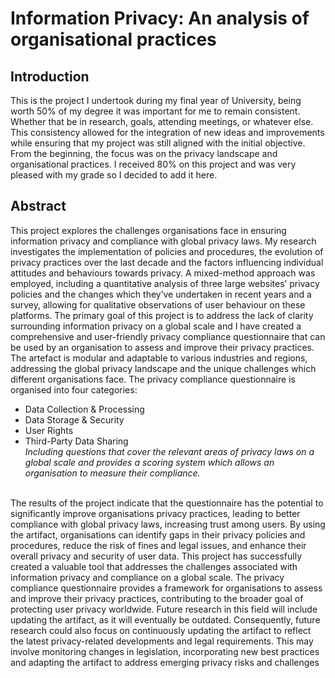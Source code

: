 # Information Privacy: An analysis of organisational practices
## Introduction
This is the project I undertook during my final year of University, being worth 50% of my degree it was important for me to remain consistent. Whether that be in research, goals, attending meetings, or whatever else. This consistency allowed for 
the integration of new ideas and improvements while ensuring that my project was still aligned with the initial objective. From the beginning, the focus was on the privacy landscape and organisational practices. I received 80% on this project and was very pleased with my grade so I decided to add it here.
## Abstract
This project explores the challenges organisations face in ensuring information privacy and 
compliance with global privacy laws. My research investigates the implementation of policies and 
procedures, the evolution of privacy practices over the last decade and the factors influencing 
individual attitudes and behaviours towards privacy. A mixed-method approach was employed, 
including a quantitative analysis of three large websites’ privacy policies and the changes which 
they’ve undertaken in recent years and a survey, allowing for qualitative observations of user 
behaviour on these platforms.
The primary goal of this project is to address the lack of clarity surrounding information privacy on a 
global scale and I have created a comprehensive and user-friendly privacy compliance questionnaire 
that can be used by an organisation to assess and improve their privacy practices. The artefact is 
modular and adaptable to various industries and regions, addressing the global privacy landscape 
and the unique challenges which different organisations face. 
The privacy compliance questionnaire is organised into four categories: </br>
- Data Collection & Processing
- Data Storage & Security
- User Rights
- Third-Party Data Sharing
</br> <i>Including questions that cover the relevant areas of privacy laws on a global scale and provides a 
scoring system which allows an organisation to measure their compliance. </i>
</br>
The results of the project indicate that the questionnaire has the potential to significantly improve 
organisations privacy practices, leading to better compliance with global privacy laws, increasing 
trust among users. By using the artifact, organisations can identify gaps in their privacy policies and 
procedures, reduce the risk of fines and legal issues, and enhance their overall privacy and security 
of user data.
This project has successfully created a valuable tool that addresses the challenges associated with 
information privacy and compliance on a global scale. The privacy compliance questionnaire 
provides a framework for organisations to assess and improve their privacy practices, contributing to 
the broader goal of protecting user privacy worldwide.
Future research in this field will include updating the artifact, as it will eventually be outdated. 
Consequently, future research could also focus on continuously updating the artifact to reflect the 
latest privacy-related developments and legal requirements. This may involve monitoring changes in 
legislation, incorporating new best practices and adapting the artifact to address emerging privacy 
risks and challenges
